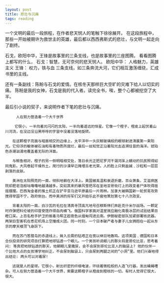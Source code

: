 ```yaml
---
layout: post
title: 悲壮与沉痛
tags: reading
---
```


一个文明的最后一段旅程，在作者悲天悯人的笔触下徐徐展开。
在这段旅程中，那些一开始被期许为救世主的英雄，最后都以西西弗斯式的悲壮，与文明一起走向了剧终。

石戈，欧阳中华，王锋是故事里的三条支线，也是故事里的三座图腾。
看看图腾上都写的什么，
    石戈：智慧，无可奈何的悲天悯人。
    欧阳中华： 人格魅力，英雄主义
    王锋： 权力，铁与血
三条支线，如三条奔流大河，它们相互激荡缠绕，汇成书里的主线。

还有一条副线：陈盼与石戈的爱情。在核冬天那样巨大空旷的灾难下给人以切实的痛。
陈盼是我的女神，石戈是我的代入者。读完全书，唉，整个心都被挖空了大半。

最后引小说的契子，来说明作者下笔的悲壮与沉痛。

```
     人在努力营造着一个大千世界

　　 它很小，一半向着光闪闪的太阳，一半向着遥远的恒星。它像一个橙子，橙皮上起伏着山川河流，在没边没沿黑呼呼的宇宙中没着没落地旋转。

　　在这颗橙子亮面与暗面相交的边缘上，太平洋中一头灰鲸玻璃般的眼球射进清晨第一束阳光。它仰浮的躯体被石油和有毒物质所腐烂，最后一丝知觉正沿着阳光去追溯往昔的海洋。琥珀色赤潮汹涌地覆盖着无际的洋面。 

　　与鲸鱼相对，橙子的另一侧明暗相交处，落日余光正把尼罗河干涸河床上蠕动的饥民照得如同鬼影。大风卷起干燥热土。爬行的沙漠早已掩埋古老光荣。人的脸上只剩盐碱﹑沙粒和一层层剥落的皮肤。 

　　美洲在太阳照亮的一面，倾斜地躺在大洋上。美国被高温和衰退折磨，百业萧条，艾滋病医院却肥皂泡般咕噜噜地越涌越多。突如其来的暴风雪把吊在圣地亚哥街灯上的政变者尸体吹得摇摇摆摆。巴西淘金者的推土机正在铲平亚马逊平原最后一片雨林。加拿大被韩国新一轮贸易攻势搅得举国不宁，政府倒台。而中美洲的将军们又开始乐此不疲地策划第七十八次政变。 

　　背着太阳的一面，白沙瓦的毛拉在清真寺顶高亢地号召穆斯林们奔赴克什米尔战场。一颗定时炸弹把科伦坡的印度使馆炸得血肉横飞。俄国科学家面对温室效应融化南极冰层的试验结果目瞪口呆。上百名枪手护卫的贩毒马帮正趁夜色从缅甸闯进云南。伊朗秘密部队加紧部署核武器。两架巨型客机在悉尼机场上空撞成火团。同一时刻，一个日本破产者与妻子儿女拥抱在一起从东京的摩天楼顶飞身跃下。 

　　而在苏门答腊岛的赤道线上，耸入云霄的钻塔正在夜以继日地轰鸣。这项美国﹑德国和日本合伙投资的研究项目打算把地球钻透一个眼儿。一个男孩听说眼儿的那头将是哥伦比亚，思考着问: 等真把地球钻透的那天，他朝眼儿里撒尿，会不会尿到哥伦比亚人的脑袋上? 他的伙伴一个比他大点的女孩博学地纠正，不会尿到脑袋上，只会尿到两腿之间的“小洞”里。他们兴奋地得出结论: 两头可以对着尿! 

　　这就是人的星球。它很小，射出织密的纤细电波，环绕着微粒般的人造飞行器，发出蝇蝇嘈杂。可人在努力营造着一个大千世界，索要这颗橙子从橙皮到橙核的一切。有时人觉得它很大，很大。
```

